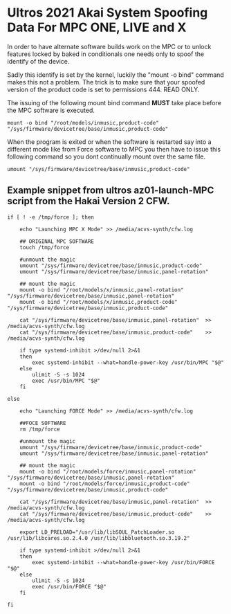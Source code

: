 
# Ultros 2021 Akai System Spoofing Data For MPC ONE, LIVE and X

In order to have alternate software builds work on the MPC or to unlock features locked by baked in
conditionals one needs only to spoof the identify of the device.

Sadly this identify is set by the kernel, luckily the "mount -o bind" command makes this not a problem.
The trick is to make sure that your spoofed version of the product code is set to permissions 444. READ ONLY.

The issuing of the following mount bind command ****MUST**** take place before the MPC software is executed.


	mount -o bind "/root/models/inmusic,product-code"   "/sys/firmware/devicetree/base/inmusic,product-code"


When the program is exited or when the software is restarted say into a different mode like from Force software to MPC
you then have to issue this following command so you dont continually mount over the same file.


	umount "/sys/firmware/devicetree/base/inmusic,product-code"



## Example snippet from ultros az01-launch-MPC script from the Hakai Version 2 CFW.
	
	if [ ! -e /tmp/force ]; then
		
		echo "Launching MPC X Mode" >> /media/acvs-synth/cfw.log
		
		## ORIGINAL MPC SOFTWARE
		touch /tmp/force
		
		#unmount the magic
		umount "/sys/firmware/devicetree/base/inmusic,product-code"
		umount "/sys/firmware/devicetree/base/inmusic,panel-rotation"
		
		## mount the magic
		mount -o bind "/root/models/x/inmusic,panel-rotation" "/sys/firmware/devicetree/base/inmusic,panel-rotation"
		mount -o bind "/root/models/x/inmusic,product-code"   "/sys/firmware/devicetree/base/inmusic,product-code"
		
		cat "/sys/firmware/devicetree/base/inmusic,panel-rotation"  >> /media/acvs-synth/cfw.log
		cat "/sys/firmware/devicetree/base/inmusic,product-code"    >> /media/acvs-synth/cfw.log
		
		if type systemd-inhibit >/dev/null 2>&1
		then
			exec systemd-inhibit --what=handle-power-key /usr/bin/MPC "$@"
		else
			ulimit -S -s 1024
			exec /usr/bin/MPC "$@"
		fi

	else

		echo "Launching FORCE Mode" >> /media/acvs-synth/cfw.log
		
		##FOCE SOFTWARE
		rm /tmp/force
		
		#unmount the magic
		umount "/sys/firmware/devicetree/base/inmusic,product-code"
		umount "/sys/firmware/devicetree/base/inmusic,panel-rotation"
		
		## mount the magic
		mount -o bind "/root/models/force/inmusic,panel-rotation" "/sys/firmware/devicetree/base/inmusic,panel-rotation"
		mount -o bind "/root/models/force/inmusic,product-code"   "/sys/firmware/devicetree/base/inmusic,product-code"
		
		cat "/sys/firmware/devicetree/base/inmusic,panel-rotation"  >> /media/acvs-synth/cfw.log
		cat "/sys/firmware/devicetree/base/inmusic,product-code"    >> /media/acvs-synth/cfw.log
		
		export LD_PRELOAD="/usr/lib/libSOUL_PatchLoader.so /usr/lib/libcares.so.2.4.0 /usr/lib/libbluetooth.so.3.19.2" 
		
		if type systemd-inhibit >/dev/null 2>&1
		then
			exec systemd-inhibit --what=handle-power-key /usr/bin/FORCE "$@"
		else
			ulimit -S -s 1024
			exec /usr/bin/FORCE "$@"
		fi
		
	fi
	
